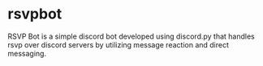 # rsvpbot
RSVP Bot is a simple discord bot developed using discord.py that handles rsvp over discord servers by utilizing message reaction and direct messaging.
